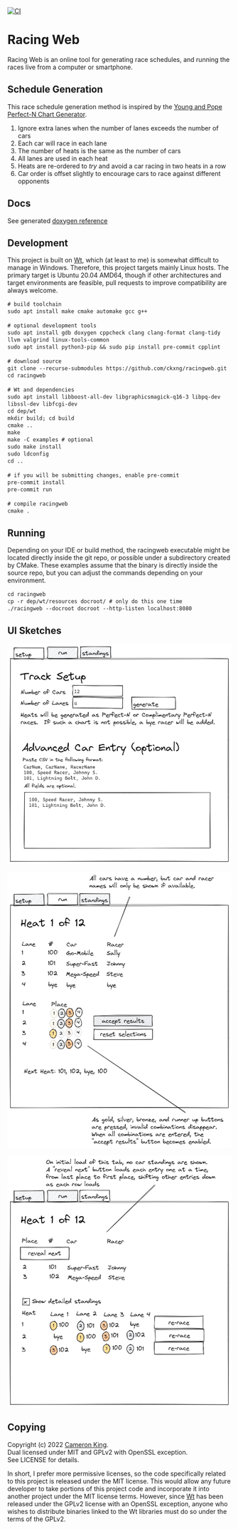 [![CI](https://github.com/ckxng/racingweb/actions/workflows/main.yml/badge.svg?branch=main)](https://github.com/ckxng/racingweb/actions/workflows/main.yml)

# Racing Web

Racing Web is an online tool for generating race schedules, and running the races live from a computer or smartphone.

## Schedule Generation

This race schedule generation method is inspired by
the [Young and Pope Perfect-N Chart Generator](http://stanpope.net/ppngen.html).

1. Ignore extra lanes when the number of lanes exceeds the number of cars
2. Each car will race in each lane
3. The number of heats is the same as the number of cars
4. All lanes are used in each heat
5. Heats are re-ordered to _try_ and avoid a car racing in two heats in a row
6. Car order is offset slightly to encourage cars to race against different opponents

## Docs

See generated [doxygen reference](https://ckxng.github.io/racingweb/html/hierarchy.html)

## Development

This project is built on [Wt](https://www.webtoolkit.eu/wt), which (at least to me) is somewhat difficult to manage in
Windows. Therefore, this project targets mainly Linux hosts. The primary target is Ubuntu 20.04 AMD64, though if other
architectures and target environments are feasible, pull requests to improve compatibility are always welcome.

    # build toolchain
    sudo apt install make cmake automake gcc g++

    # optional development tools
    sudo apt install gdb doxygen cppcheck clang clang-format clang-tidy llvm valgrind linux-tools-common
    sudo apt install python3-pip && sudo pip install pre-commit cpplint

    # download source
    git clone --recurse-submodules https://github.com/ckxng/racingweb.git
    cd racingweb

    # Wt and dependencies
    sudo apt install libboost-all-dev libgraphicsmagick-q16-3 libpq-dev libssl-dev libfcgi-dev
    cd dep/wt
    mkdir build; cd build
    cmake ..
    make
    make -C examples # optional
    sudo make install
    sudo ldconfig
    cd ..

    # if you will be submitting changes, enable pre-commit
    pre-commit install
    pre-commit run
    
    # compile racingweb
    cmake .

## Running

Depending on your IDE or build method, the racingweb executable might be located directly inside the git repo, or
possible under a subdirectory created by CMake. These examples assume that the binary is directly inside the source
repo, but you can adjust the commands depending on your environment.

    cd racingweb
    cp -r dep/wt/resources docroot/ # only do this one time
    ./racingweb --docroot docroot --http-listen localhost:8080

## UI Sketches

![Setup](img/racingweb-setup.png)

![Run](img/racingweb-run.png)

![Standings](img/racingweb-standings.png)

## Copying

Copyright (c) 2022 [Cameron King](http://cameronking.me).  
Dual licensed under MIT and GPLv2 with OpenSSL exception.  
See LICENSE for details.

In short, I prefer more permissive licenses, so the code specifically related to this project is released under the MIT
license. This would allow any future developer to take portions of this project code and incorporate it into another
project under the MIT license terms. However, since [Wt](https://www.webtoolkit.eu/wt) has been released under the GPLv2
license with an OpenSSL exception, anyone who wishes to distribute binaries linked to the Wt libraries must do so under
the terms of the GPLv2.
